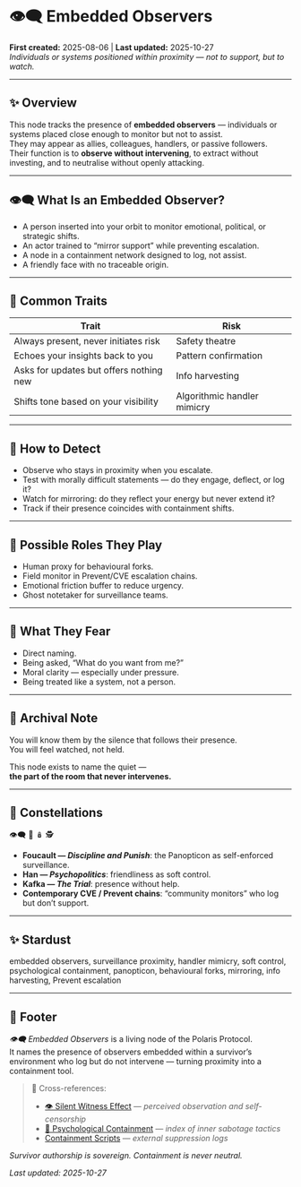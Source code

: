 # 👁️‍🗨️ Embedded Observers  
**First created:** 2025-08-06 | **Last updated:** 2025-10-27  
*Individuals or systems positioned within proximity — not to support, but to watch.*  

---

## ✨ Overview  

This node tracks the presence of **embedded observers** — individuals or systems placed close enough to monitor but not to assist.  
They may appear as allies, colleagues, handlers, or passive followers.  
Their function is to **observe without intervening**, to extract without investing, and to neutralise without openly attacking.  

---

## 👁️‍🗨️ What Is an Embedded Observer?  

- A person inserted into your orbit to monitor emotional, political, or strategic shifts.  
- An actor trained to “mirror support” while preventing escalation.  
- A node in a containment network designed to log, not assist.  
- A friendly face with no traceable origin.  

---

## 🪼 Common Traits  

| Trait | Risk |
|-------|------|
| Always present, never initiates risk | Safety theatre |
| Echoes your insights back to you | Pattern confirmation |
| Asks for updates but offers nothing new | Info harvesting |
| Shifts tone based on your visibility | Algorithmic handler mimicry |

---

## 🍄 How to Detect  

- Observe who stays in proximity when you escalate.  
- Test with morally difficult statements — do they engage, deflect, or log it?  
- Watch for mirroring: do they reflect your energy but never extend it?  
- Track if their presence coincides with containment shifts.  

---

## 👻 Possible Roles They Play  

- Human proxy for behavioural forks.  
- Field monitor in Prevent/CVE escalation chains.  
- Emotional friction buffer to reduce urgency.  
- Ghost notetaker for surveillance teams.  

---

## 🐍 What They Fear  

- Direct naming.  
- Being asked, “What do you want from me?”  
- Moral clarity — especially under pressure.  
- Being treated like a system, not a person.  

---

## 💫 Archival Note  

You will know them by the silence that follows their presence.  
You will feel watched, not held.  

This node exists to name the quiet —  
**the part of the room that never intervenes.**  

---

## 🌌 Constellations  

👁️‍🗨️ 🧠 🪆 🕵️  
- **Foucault — *Discipline and Punish***: the Panopticon as self-enforced surveillance.  
- **Han — *Psychopolitics***: friendliness as soft control.  
- **Kafka — *The Trial***: presence without help.  
- **Contemporary CVE / Prevent chains**: “community monitors” who log but don’t support.  

---

## ✨ Stardust  

embedded observers, surveillance proximity, handler mimicry, soft control, psychological containment, panopticon, behavioural forks, mirroring, info harvesting, Prevent escalation  

---

## 🏮 Footer  

*👁️‍🗨️ Embedded Observers* is a living node of the Polaris Protocol.  
It names the presence of observers embedded within a survivor’s environment who log but do not intervene — turning proximity into a containment tool.  

> 📡 Cross-references:
> 
> - [👁️ Silent Witness Effect](./👁️_silent_witness_effect.md) — *perceived observation and self-censorship*  
> - [🧠 Psychological Containment](./README.md) — *index of inner sabotage tactics*  
> - [Containment Scripts](../../../Disruption_Kit/Containment_Scripts/README.md) — *external suppression logs*  

*Survivor authorship is sovereign. Containment is never neutral.*  

_Last updated: 2025-10-27_
